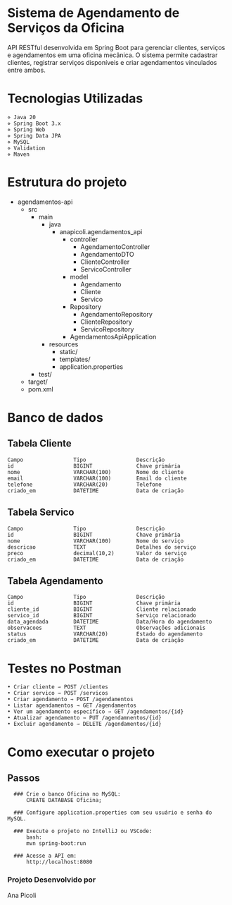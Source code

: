 # Sistema de Agendamento de Serviços da Oficina
  API RESTful desenvolvida em Spring Boot para gerenciar clientes, serviços e agendamentos em uma oficina mecânica.
  O sistema permite cadastrar clientes, registrar serviços disponíveis e criar agendamentos vinculados entre ambos.

# Tecnologias Utilizadas
    ⋄ Java 20
    ⋄ Spring Boot 3.x
    ⋄ Spring Web
    ⋄ Spring Data JPA
    ⋄ MySQL
    ⋄ Validation
    ⋄ Maven

# Estrutura do projeto
  - agendamentos-api
    - src
      - main
        - java
          - anapicoli.agendamentos_api
            - controller
              - AgendamentoController
              - AgendamentoDTO
              - ClienteController
              - ServicoController
            - model
              - Agendamento
              - Cliente
              - Servico
            - Repository
              - AgendamentoRepository
              - ClienteRepository
              - ServicoRepository
            - AgendamentosApiApplication
        - resources
          - static/
          - templates/
          - application.properties
      - test/
    - target/
    - pom.xml

# Banco de dados
  ## Tabela Cliente
    Campo                Tipo                Descrição
    id                   BIGINT              Chave primária
    nome                 VARCHAR(100)        Nome do cliente
    email                VARCHAR(100)        Email do cliente
    telefone             VARCHAR(20)         Telefone
    criado_em            DATETIME            Data de criação

  ## Tabela Servico
    Campo                Tipo                Descrição
    id                   BIGINT              Chave primária
    nome                 VARCHAR(100)        Nome do serviço
    descricao            TEXT                Detalhes do serviço
    preco                decimal(10,2)       Valor do serviço
    criado_em            DATETIME            Data de criação

  ## Tabela Agendamento
    Campo                Tipo                Descrição
    id                   BIGINT              Chave primária
    cliente_id           BIGINT              Cliente relacionado
    servico_id           BIGINT              Serviço relacionado
    data_agendada        DATETIME            Data/Hora do agendamento
    observacoes          TEXT                Observações adicionais
    status               VARCHAR(20)         Estado do agendamento
    criado_em            DATETIME            Data de criação

# Testes no Postman
    • Criar cliente ⇾ POST /clientes
    • Criar servico ⇾ POST /servicos
    • Criar agendamento ⇾ POST /agendamentos
    • Listar agendamentos ⇾ GET /agendamentos
    • Ver um agendamento específico ⇾ GET /agendamentos/{id}
    • Atualizar agendamento ⇾ PUT /agendamnentos/{id}
    • Excluir agendamento ⇾ DELETE /agendamentos/{id}

# Como executar o projeto
  ## Passos
      ### Crie o banco Oficina no MySQL:
          CREATE DATABASE Oficina;

      ### Configure application.properties com seu usuário e senha do MySQL.
      
      ### Execute o projeto no IntelliJ ou VSCode:
          bash:
          mvn spring-boot:run

      ### Acesse a API em:
          http://localhost:8080



### Projeto Desenvolvido por
  Ana Picoli
